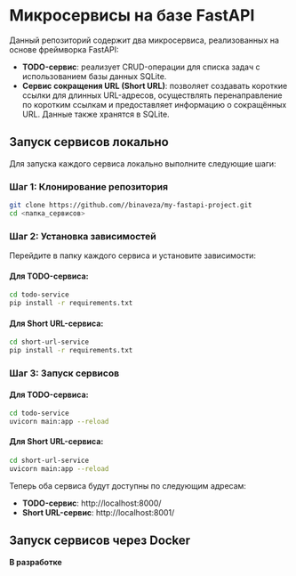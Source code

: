 # Микросервисы на базе FastAPI

Данный репозиторий содержит два микросервиса, реализованных на основе фреймворка FastAPI:

- **TODO-сервис**: реализует CRUD-операции для списка задач с использованием базы данных SQLite.
- **Сервис сокращения URL (Short URL)**: позволяет создавать короткие ссылки для длинных URL-адресов, осуществлять перенаправление по коротким ссылкам и предоставляет информацию о сокращённых URL. Данные также хранятся в SQLite.

## Запуск сервисов локально

Для запуска каждого сервиса локально выполните следующие шаги:

### Шаг 1: Клонирование репозитория

```bash
git clone https://github.com//binaveza/my-fastapi-project.git
cd <папка_сервисов>
```

### Шаг 2: Установка зависимостей

Перейдите в папку каждого сервиса и установите зависимости:

#### Для TODO-сервиса:

```bash
cd todo-service
pip install -r requirements.txt
```

#### Для Short URL-сервиса:
```bash
cd short-url-service
pip install -r requirements.txt
```
### Шаг 3: Запуск сервисов

#### Для TODO-сервиса:

```bash
cd todo-service
uvicorn main:app --reload
```

#### Для Short URL-сервиса:
```bash
cd short-url-service
uvicorn main:app --reload
```
Теперь оба сервиса будут доступны по следующим адресам:

- **TODO-сервис**: http://localhost:8000/
- **Short URL-сервис**: http://localhost:8001/

## Запуск сервисов через Docker

__В разработке__

